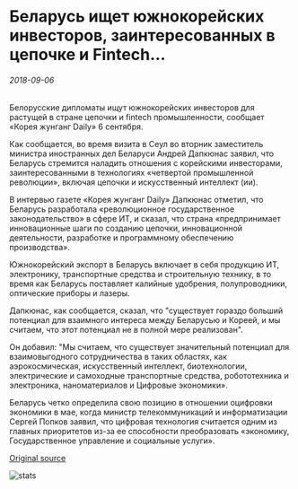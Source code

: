 # Беларусь ищет южнокорейских инвесторов, заинтересованных в цепочке и Fintech...

###### 2018-09-06

Белорусские дипломаты ищут южнокорейских инвесторов для растущей в стране цепочки и fintech промышленности, сообщает «Корея жунганг Daily» 6 сентября.

Как сообщается, во время визита в Сеул во вторник заместитель министра иностранных дел Беларуси Андрей Дапкюнас заявил, что Беларусь стремится наладить отношения с корейскими инвесторами, заинтересованными в технологиях «четвертой промышленной революции», включая цепочки и искусственный интеллект (ии).

В интервью газете «Корея жунганг Daily» Дапкюнас отметил, что Беларусь разработала «революционное государственное законодательство» в сфере ИТ, и сказал, что страна «предпринимает инновационные шаги по созданию цепочки, инновационной деятельности, разработке и программному обеспечению производства».

Южнокорейский экспорт в Беларусь включает в себя продукцию ИТ, электронику, транспортные средства и строительную технику, в то время как Беларусь поставляет калийные удобрения, полупроводники, оптические приборы и лазеры.

Дапкюнас, как сообщается, сказал, что "существует гораздо больший потенциал для взаимного интереса между Беларусью и Кореей, и мы считаем, что этот потенциал не в полной мере реализован".

Он добавил: "Мы считаем, что существует значительный потенциал для взаимовыгодного сотрудничества в таких областях, как аэрокосмическая, искусственный интеллект, биотехнологии, электрические и самоходные транспортные средства, робототехника и электроника, наноматериалов и Цифровые экономики».

Беларусь четко определила свою позицию в отношении оцифровки экономики в мае, когда министр телекоммуникаций и информатизации Сергей Попков заявил, что цифровая технология считается одним из главных приоритетов из-за ее способности преобразовать «экономику, Государственное управление и социальные услуги».

[Original source](https://cointelegraph.com/news/belarus-seeks-south-korean-investors-interested-in-blockchain-and-fintech)

![stats](https://c.statcounter.com/11760860/0/a89fa40b/1/ "stats")